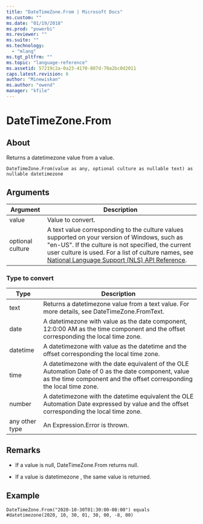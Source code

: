 ```yaml
---
title: "DateTimeZone.From | Microsoft Docs"
ms.custom: ""
ms.date: "01/19/2018"
ms.prod: "powerbi"
ms.reviewer: ""
ms.suite: ""
ms.technology: 
  - "mlang"
ms.tgt_pltfrm: ""
ms.topic: "language-reference"
ms.assetid: 57219c2a-0a23-4170-807d-70a2bc0d2011
caps.latest.revision: 6
author: "Minewiskan"
ms.author: "owend"
manager: "kfile"
---
```

# DateTimeZone.From

  
## About  
Returns a datetimezone value from a value.  
  
```  
DateTimeZone.From(value as any, optional culture as nullable text) as nullable datetimezone  
```  
  
## Arguments  
  
|Argument|Description|  
|------------|---------------|  
|value|Value to convert.|  
|optional culture|A text value corresponding to the culture values supported on your version of Windows, such as "en-US". If the culture is not specified, the current user culture is used. For a list of culture names, see [National Language Support (NLS) API Reference](http://msdn.microsoft.com/en-us/goglobal/bb896001.aspx).|  
  
### Type to convert  
  
|**Type**|**Description**|  
|------------|-------------------|  
|text|Returns a datetimezone value from a text value. For more details, see DateTimeZone.FromText.|  
|date|A datetimezone with value as the date component, 12:0:00 AM as the time component and the offset corresponding the local time zone.|  
|datetime|A datetimezone with value as the datetime and the offset corresponding the local time zone.|  
|time|A datetimezone with the date equivalent of the OLE Automation Date of 0 as the date component, value as the time component and the offset corresponding the local time zone.|  
|number|A datetimezone with the datetime equivalent the OLE Automation Date expressed by value and the offset corresponding the local time zone.|  
|any other type|An Expression.Error is thrown.|  
  
## <a name="__toc360789077"></a>Remarks  
  
-   If a value is null, DateTimeZone.From returns null.  
  
-   If a value is  datetimezone , the same value is returned.  
  
## Example  
`DateTimeZone.From("2020-10-30T01:30:00-08:00") equals #datetimezone(2020, 10, 30, 01, 30, 00, -8, 00)`  
  
